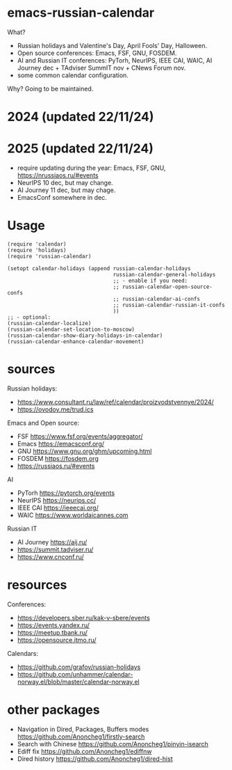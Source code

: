 # emacs-russian-calendar
What?
- Russian holidays and Valentine's Day, April Fools' Day, Halloween.
- Open source conferences: Emacs, FSF, GNU, FOSDEM.
- AI and Russian IT conferences: PyTorh, NeurIPS, IEEE CAI, WAIC, AI Journey dec + TAdviser SummIT nov + CNews Forum nov.
- some common calendar configuration.


Why? Going to be maintained.

# 2024 (updated 22/11/24)
# 2025 (updated 22/11/24)
- require updating during the year: Emacs, FSF, GNU, https://nrussiaos.ru/#events
- NeurIPS 10 dec, but may change.
- AI Journey 11 dec, but may chage.
- EmacsConf somewhere in dec.

# Usage

```Elisp
(require 'calendar)
(require 'holidays)
(require 'russian-calendar)

(setopt calendar-holidays (append russian-calendar-holidays
                                  russian-calendar-general-holidays
                                  ;; - enable if you need:
                                  ;; russian-calendar-open-source-confs
                                  ;; russian-calendar-ai-confs
                                  ;; russian-calendar-russian-it-confs
                                  ))
;; - optional:
(russian-calendar-localize)
(russian-calendar-set-location-to-moscow)
(russian-calendar-show-diary-holidays-in-calendar)
(russian-calendar-enhance-calendar-movement)
```

# sources
Russian holidays:
- https://www.consultant.ru/law/ref/calendar/proizvodstvennye/2024/
- https://ovodov.me/trud.ics

Emacs and Open source:
- FSF https://www.fsf.org/events/aggregator/
- Emacs https://emacsconf.org/
- GNU https://www.gnu.org/ghm/upcoming.html
- FOSDEM https://fosdem.org
- https://russiaos.ru/#events

AI
- PyTorh https://pytorch.org/events
- NeurIPS https://neurips.cc/
- IEEE CAI https://ieeecai.org/
- WAIC https://www.worldaicannes.com

Russian IT
- AI Journey https://aij.ru/
- https://summit.tadviser.ru/
- https://www.cnconf.ru/

# resources
Conferences:
- https://developers.sber.ru/kak-v-sbere/events
- https://events.yandex.ru/
- https://meetup.tbank.ru/
- https://opensource.itmo.ru/


Calendars:
- https://github.com/grafov/russian-holidays
- https://github.com/unhammer/calendar-norway.el/blob/master/calendar-norway.el

# other packages
- Navigation in Dired, Packages, Buffers modes https://github.com/Anoncheg1/firstly-search
- Search with Chinese https://github.com/Anoncheg1/pinyin-isearch
- Ediff fix https://github.com/Anoncheg1/ediffnw
- Dired history https://github.com/Anoncheg1/dired-hist
